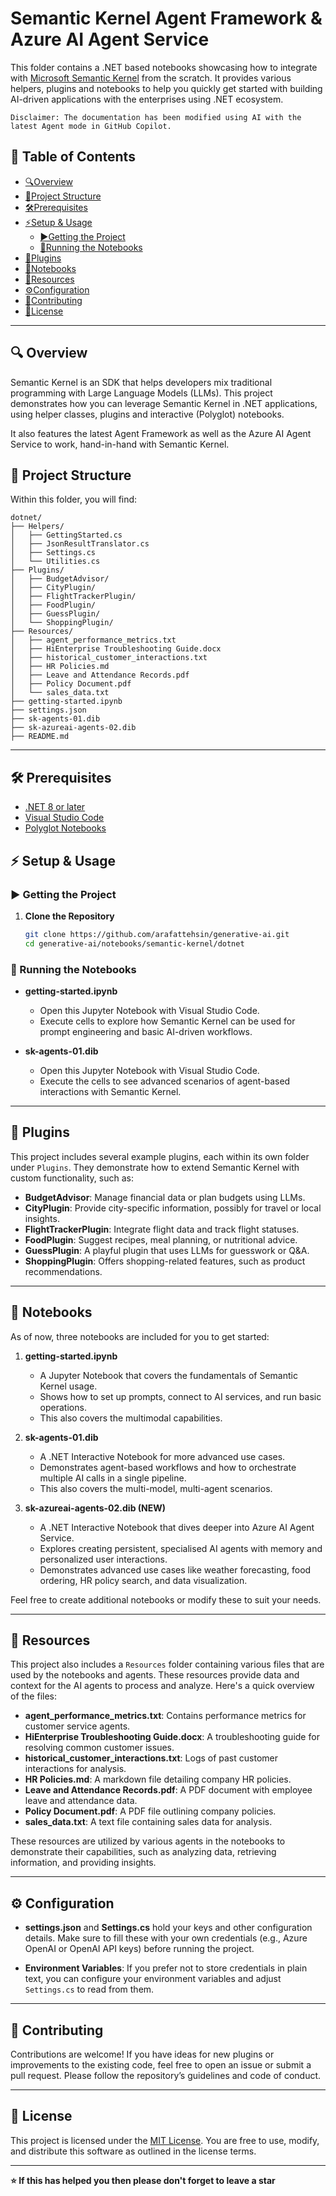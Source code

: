 # Semantic Kernel Agent Framework & Azure AI Agent Service
This folder contains a .NET based notebooks showcasing how to integrate with [Microsoft Semantic Kernel](https://github.com/microsoft/semantic-kernel) from the scratch. It provides various helpers, plugins and notebooks to help you quickly get started with building AI-driven applications with the enterprises using .NET ecosystem.

`Disclaimer: The documentation has been modified using AI with the latest Agent mode in GitHub Copilot.`

## 📜 Table of Contents

- [🔍Overview](#-overview)
- [📂Project Structure](#-project-structure)
- [🛠Prerequisites](#-prerequisites)
- [⚡Setup & Usage](#-setup--usage)
  - [▶Getting the Project](#-getting-the-project)
  - [📖Running the Notebooks](#-running-the-notebooks)
- [🔌Plugins](#-plugins)
- [📓Notebooks](#-notebooks)
- [📂Resources](#-resources)
- [⚙Configuration](#-configuration)
- [🤝Contributing](#-contributing)
- [📜License](#-license)

---

## 🔍 Overview

Semantic Kernel is an SDK that helps developers mix traditional programming with Large Language Models (LLMs). This project demonstrates how you can leverage Semantic Kernel in .NET applications, using helper classes, plugins and interactive (Polyglot) notebooks. 

It also features the latest Agent Framework as well as the Azure AI Agent Service to work, hand-in-hand with Semantic Kernel. 

## 📂 Project Structure

Within this folder, you will find:

```plaintext
dotnet/
├── Helpers/
│   ├── GettingStarted.cs
│   ├── JsonResultTranslator.cs
│   ├── Settings.cs
│   └── Utilities.cs
├── Plugins/
│   ├── BudgetAdvisor/
│   ├── CityPlugin/
│   ├── FlightTrackerPlugin/
│   ├── FoodPlugin/
│   ├── GuessPlugin/
│   └── ShoppingPlugin/
├── Resources/
│   ├── agent_performance_metrics.txt
│   ├── HiEnterprise Troubleshooting Guide.docx
│   ├── historical_customer_interactions.txt
│   ├── HR Policies.md
│   ├── Leave and Attendance Records.pdf
│   ├── Policy Document.pdf
│   └── sales_data.txt
├── getting-started.ipynb
├── settings.json
├── sk-agents-01.dib
├── sk-azureai-agents-02.dib
├── README.md
```

---

## 🛠 Prerequisites

- [.NET 8 or later](https://dotnet.microsoft.com/download)
- [Visual Studio Code](https://code.visualstudio.com/)
- [Polyglot Notebooks](https://github.com/dotnet/interactive)

## ⚡ Setup & Usage

### ▶ Getting the Project

1. **Clone the Repository**  
   ```sh
   git clone https://github.com/arafattehsin/generative-ai.git
   cd generative-ai/notebooks/semantic-kernel/dotnet
   ```

### 📖 Running the Notebooks

- **getting-started.ipynb**  
  - Open this Jupyter Notebook with Visual Studio Code.
  - Execute cells to explore how Semantic Kernel can be used for prompt engineering and basic AI-driven workflows.

- **sk-agents-01.dib**  
  - Open this Jupyter Notebook with Visual Studio Code.
  - Execute the cells to see advanced scenarios of agent-based interactions with Semantic Kernel.

---

## 🔌 Plugins

This project includes several example plugins, each within its own folder under `Plugins`. They demonstrate how to extend Semantic Kernel with custom functionality, such as:

- **BudgetAdvisor**: Manage financial data or plan budgets using LLMs.  
- **CityPlugin**: Provide city-specific information, possibly for travel or local insights.  
- **FlightTrackerPlugin**: Integrate flight data and track flight statuses.  
- **FoodPlugin**: Suggest recipes, meal planning, or nutritional advice.  
- **GuessPlugin**: A playful plugin that uses LLMs for guesswork or Q&A.  
- **ShoppingPlugin**: Offers shopping-related features, such as product recommendations.

---

## 📓 Notebooks

As of now, three notebooks are included for you to get started:

1. **getting-started.ipynb**  
   - A Jupyter Notebook that covers the fundamentals of Semantic Kernel usage.  
   - Shows how to set up prompts, connect to AI services, and run basic operations.  
   - This also covers the multimodal capabilities.

2. **sk-agents-01.dib**  
   - A .NET Interactive Notebook for more advanced use cases.  
   - Demonstrates agent-based workflows and how to orchestrate multiple AI calls in a single pipeline.  
   - This also covers the multi-model, multi-agent scenarios.

3. **sk-azureai-agents-02.dib (NEW)**  
   - A .NET Interactive Notebook that dives deeper into Azure AI Agent Service.  
   - Explores creating persistent, specialised AI agents with memory and personalized user interactions.  
   - Demonstrates advanced use cases like weather forecasting, food ordering, HR policy search, and data visualization.

Feel free to create additional notebooks or modify these to suit your needs.

---

## 📂 Resources

This project also includes a `Resources` folder containing various files that are used by the notebooks and agents. These resources provide data and context for the AI agents to process and analyze. Here's a quick overview of the files:

- **agent_performance_metrics.txt**: Contains performance metrics for customer service agents.
- **HiEnterprise Troubleshooting Guide.docx**: A troubleshooting guide for resolving common customer issues.
- **historical_customer_interactions.txt**: Logs of past customer interactions for analysis.
- **HR Policies.md**: A markdown file detailing company HR policies.
- **Leave and Attendance Records.pdf**: A PDF document with employee leave and attendance data.
- **Policy Document.pdf**: A PDF file outlining company policies.
- **sales_data.txt**: A text file containing sales data for analysis.

These resources are utilized by various agents in the notebooks to demonstrate their capabilities, such as analyzing data, retrieving information, and providing insights.

---

## ⚙ Configuration

- **settings.json** and **Settings.cs** hold your keys and other configuration details. Make sure to fill these with your own credentials (e.g., Azure OpenAI or OpenAI API keys) before running the project.

- **Environment Variables**: If you prefer not to store credentials in plain text, you can configure your environment variables and adjust `Settings.cs` to read from them.

---

## 🤝 Contributing

Contributions are welcome! If you have ideas for new plugins or improvements to the existing code, feel free to open an issue or submit a pull request. Please follow the repository’s guidelines and code of conduct.

---

## 📜 License

This project is licensed under the [MIT License](https://github.com/arafattehsin/generative-ai/blob/main/LICENSE). You are free to use, modify, and distribute this software as outlined in the license terms.

---

**⭐ If this has helped you then please don't forget to leave a star**

